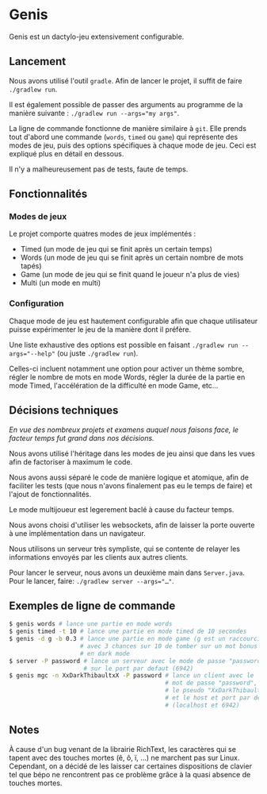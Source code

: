# Genis

Genis est un dactylo-jeu extensivement configurable.

## Lancement

Nous avons utilisé l'outil `gradle`. Afin de lancer le projet, il suffit de
faire `./gradlew run`.

Il est également possible de passer des arguments au programme de la manière
suivante : `./gradlew run --args="my args"`.

La ligne de commande fonctionne de manière similaire à `git`. Elle prends tout
d'abord une commande (`words`, `timed` ou `game`) qui représente des modes de
jeu, puis des options spécifiques à chaque mode de jeu. Ceci est expliqué plus
en détail en dessous.

Il n'y a malheureusement pas de tests, faute de temps.

## Fonctionnalités

### Modes de jeux

Le projet comporte quatres modes de jeux implémentés :

- Timed (un mode de jeu qui se finit après un certain temps)
- Words (un mode de jeu qui se finit après un certain nombre de mots tapés)
- Game (un mode de jeu qui se finit quand le joueur n'a plus de vies)
- Multi (un mode en multi)

### Configuration

Chaque mode de jeu est hautement configurable afin que chaque utilisateur
puisse expérimenter le jeu de la manière dont il préfère.

Une liste exhaustive des options est possible en faisant `./gradlew run
--args="--help"` (ou juste `./gradlew run`).

Celles-ci incluent notamment une option pour activer un thème sombre, régler le
nombre de mots en mode Words, régler la durée de la partie en mode Timed,
l'accélération de la difficulté en mode Game, etc…

## Décisions techniques

*En vue des nombreux projets et examens auquel nous faisons face, le facteur
temps fut grand dans nos décisions.*

Nous avons utilisé l'héritage dans les modes de jeu ainsi que dans les vues afin
de factoriser à maximum le code.

Nous avons aussi séparé le code de manière logique et atomique, afin de
faciliter les tests (que nous n'avons finalement pas eu le temps de faire) et
l'ajout de fonctionnalités.

Le mode multijoueur est legerement baclé à cause du facteur temps.

Nous avons choisi d'utiliser les websockets, afin de laisser la porte ouverte à
une implémentation dans un navigateur.

Nous utilisons un serveur très sympliste, qui se contente de relayer les
informations envoyés par les clients aux autres clients.

Pour lancer le serveur, nous avons un deuxième main dans `Server.java`. Pour le
lancer, faire: `./gradlew server --args="…"`.

## Exemples de ligne de commande

```bash
$ genis words # lance une partie en mode words
$ genis timed -t 10 # lance une partie en mode timed de 10 secondes
$ genis -d g -b 0.3 # lance une partie en mode game (g est un raccourci)
                    # avec 3 chances sur 10 de tomber sur un mot bonus
                    # en dark mode
$ server -P password # lance un serveur avec le mode de passe "password"
                     # sur le port par defaut (6942)
$ genis mgc -n XxDarkThibaultxX -P password # lance un client avec le
                                            # mot de passe "password",
                                            # le pseudo "XxDarkThibaultxX"
                                            # et le host et port par defaut
                                            # (localhost et 6942)
```

## Notes

À cause d'un bug venant de la librairie RichText, les caractères qui se tapent
avec des touches mortes (ê, ô, ï, ...) ne marchent pas sur Linux. Cependant, on
a décidé de les laisser car certaines dispositions de clavier tel que bépo ne
rencontrent pas ce problème grâce à la quasi absence de touches mortes.
